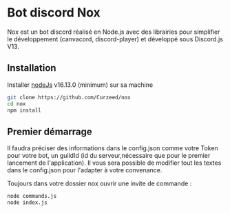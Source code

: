 # Bot discord Nox
Nox est un bot discord réalisé en Node.js avec des librairies pour simplifier le développement (canvacord, discord-player) et développé sous Discord.js V13.

## Installation 
Installer [nodeJs](https://nodejs.org/en/) v16.13.0 (minimum)  sur sa machine

```bash
git clone https://github.com/Curzeed/nox
cd nox
npm install
```

## Premier démarrage
Il faudra préciser des informations dans le config.json comme votre Token pour votre bot, un guildId (id du serveur,nécessaire que pour le premier lancement de l'application).
Il vous sera possible de modifier tout les textes dans le config.json pour l'adapter à votre convenance.

Toujours dans votre dossier nox ouvrir une invite de commande : 
```bash
node commands.js
node index.js
```
